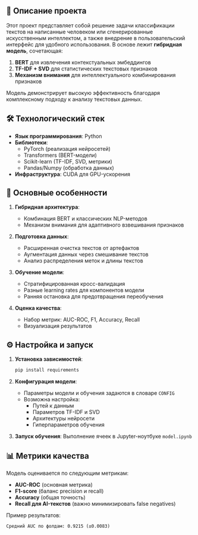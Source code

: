 ## 📌 Описание проекта

Этот проект представляет собой решение задачи классификации текстов на написанные человеком или сгенерированные искусственным интеллектом, а также внедрение в пользовательский интерфейс для удобного использования. В основе лежит **гибридная модель**, сочетающая:

1. **BERT** для извлечения контекстуальных эмбеддингов
2. **TF-IDF + SVD** для статистических текстовых признаков
3. **Механизм внимания** для интеллектуального комбинирования признаков

Модель демонстрирует высокую эффективность благодаря комплексному подходу к анализу текстовых данных.

## 🛠 Технологический стек

- **Язык программирования**: Python
- **Библиотеки**:
  - PyTorch (реализация нейросетей)
  - Transformers (BERT-модели)
  - Scikit-learn (TF-IDF, SVD, метрики)
  - Pandas/Numpy (обработка данных)
- **Инфраструктура**: CUDA для GPU-ускорения


## 🚀 Основные особенности

1. **Гибридная архитектура**:
   - Комбинация BERT и классических NLP-методов
   - Механизм внимания для адаптивного взвешивания признаков

2. **Подготовка данных**:
   - Расширенная очистка текстов от артефактов
   - Аугментация данных через смешивание текстов
   - Анализ распределения меток и длины текстов

3. **Обучение модели**:
   - Стратифицированная кросс-валидация
   - Разные learning rates для компонентов модели
   - Ранняя остановка для предотвращения переобучения

4. **Оценка качества**:
   - Набор метрик: AUC-ROC, F1, Accuracy, Recall
   - Визуализация результатов

## ⚙️ Настройка и запуск

1. **Установка зависимостей**:
   ```bash
   pip install requirements
   ```

2. **Конфигурация модели**:
   - Параметры модели и обучения задаются в словаре `CONFIG`
   - Возможна настройка:
     - Путей к данным
     - Параметров TF-IDF и SVD
     - Архитектуры нейросети
     - Гиперпараметров обучения

3. **Запуск обучения**:
   Выполнение ячеек в Jupyter-ноутбуке `model.ipynb`

## 📊 Метрики качества

Модель оценивается по следующим метрикам:
- **AUC-ROC** (основная метрика)
- **F1-score** (баланс precision и recall)
- **Accuracy** (общая точность)
- **Recall для AI-текстов** (важно минимизировать false negatives)

Пример результатов:
```
Средний AUC по фолдам: 0.9215 (±0.0083)
```
